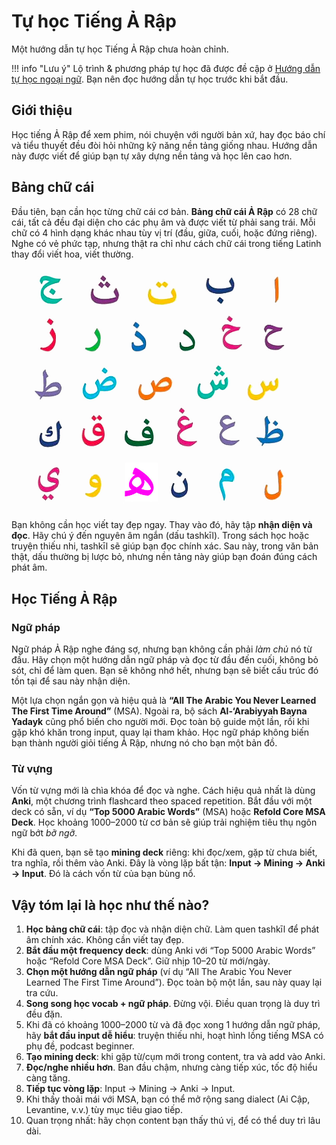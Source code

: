 # Tự học Tiếng Ả Rập

Một hướng dẫn tự học Tiếng Ả Rập chưa hoàn chỉnh.

!!! info "Lưu ý"
    Lộ trình & phương pháp tự học đã được đề cập ở [Hướng dẫn tự học ngoại ngữ](../../guide.md). Bạn nên đọc hướng dẫn tự học trước khi bắt đầu.


## Giới thiệu

Học tiếng Ả Rập để xem phim, nói chuyện với người bản xứ, hay đọc báo chí và tiểu thuyết đều đòi hỏi những kỹ năng nền tảng giống nhau. Hướng dẫn này được viết để giúp bạn tự xây dựng nền tảng và học lên cao hơn.

## Bảng chữ cái

Đầu tiên, bạn cần học từng chữ cái cơ bản. **Bảng chữ cái Ả Rập** có 28 chữ cái, tất cả đều đại diện cho các phụ âm và được viết từ phải sang trái. Mỗi chữ có 4 hình dạng khác nhau tùy vị trí (đầu, giữa, cuối, hoặc đứng riêng). Nghe có vẻ phức tạp, nhưng thật ra chỉ như cách chữ cái trong tiếng Latinh thay đổi viết hoa, viết thường.

![Bảng chữ cái Tiếng Ả Rập](../assets/bang-chu-cai-a-rap.png)

Bạn không cần học viết tay đẹp ngay. Thay vào đó, hãy tập **nhận diện và đọc**. Hãy chú ý đến nguyên âm ngắn (dấu tashkīl). Trong sách học hoặc truyện thiếu nhi, tashkīl sẽ giúp bạn đọc chính xác. Sau này, trong văn bản thật, dấu thường bị lược bỏ, nhưng nền tảng này giúp bạn đoán đúng cách phát âm.

## Học Tiếng Ả Rập

### Ngữ pháp

Ngữ pháp Ả Rập nghe đáng sợ, nhưng bạn không cần phải *làm chủ* nó từ đầu. Hãy chọn một hướng dẫn ngữ pháp và đọc từ đầu đến cuối, không bỏ sót, chỉ để làm quen. Bạn sẽ không nhớ hết, nhưng bạn sẽ biết cấu trúc đó tồn tại để sau này nhận diện.

Một lựa chọn ngắn gọn và hiệu quả là **“All The Arabic You Never Learned The First Time Around”** (MSA). Ngoài ra, bộ sách **Al-‘Arabiyyah Bayna Yadayk** cũng phổ biến cho người mới. Đọc toàn bộ guide một lần, rồi khi gặp khó khăn trong input, quay lại tham khảo. Học ngữ pháp không biến bạn thành người giỏi tiếng Ả Rập, nhưng nó cho bạn một bản đồ.

### Từ vựng

Vốn từ vựng mới là chìa khóa để đọc và nghe. Cách hiệu quả nhất là dùng **Anki**, một chương trình flashcard theo spaced repetition. Bắt đầu với một deck có sẵn, ví dụ **“Top 5000 Arabic Words”** (MSA) hoặc **Refold Core MSA Deck**. Học khoảng 1000–2000 từ cơ bản sẽ giúp trải nghiệm tiêu thụ ngôn ngữ bớt *bỡ ngỡ*.

Khi đã quen, bạn sẽ tạo **mining deck** riêng: khi đọc/xem, gặp từ chưa biết, tra nghĩa, rồi thêm vào Anki. Đây là vòng lặp bất tận: **Input → Mining → Anki → Input**. Đó là cách vốn từ của bạn bùng nổ.


## Vậy tóm lại là học như thế nào?

1. **Học bảng chữ cái**: tập đọc và nhận diện chữ. Làm quen tashkīl để phát âm chính xác. Không cần viết tay đẹp.
2. **Bắt đầu một frequency deck**: dùng Anki với “Top 5000 Arabic Words” hoặc “Refold Core MSA Deck”. Giữ nhịp 10–20 từ mới/ngày.
3. **Chọn một hướng dẫn ngữ pháp** (ví dụ “All The Arabic You Never Learned The First Time Around”). Đọc toàn bộ một lần, sau này quay lại tra cứu.
4. **Song song học vocab + ngữ pháp**. Đừng vội. Điều quan trọng là duy trì đều đặn.
5. Khi đã có khoảng 1000–2000 từ và đã đọc xong 1 hướng dẫn ngữ pháp, hãy **bắt đầu input dễ hiểu**: truyện thiếu nhi, hoạt hình lồng tiếng MSA có phụ đề, podcast beginner.
6. **Tạo mining deck**: khi gặp từ/cụm mới trong content, tra và add vào Anki.
7. **Đọc/nghe nhiều hơn**. Ban đầu chậm, nhưng càng tiếp xúc, tốc độ hiểu càng tăng.
8. **Tiếp tục vòng lặp**: Input → Mining → Anki → Input.
9. Khi thấy thoải mái với MSA, bạn có thể mở rộng sang dialect (Ai Cập, Levantine, v.v.) tùy mục tiêu giao tiếp.
10. Quan trọng nhất: hãy chọn content bạn thấy thú vị, để có thể duy trì lâu dài.

